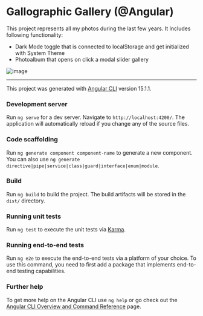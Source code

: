 # Gallographic Gallery (@Angular)

This project represents all my photos during the last few years.
It Includes following functionality:

- Dark Mode toggle that is connected to localStorage and get initialized with System Theme
- Photoalbum that opens on click a modal slider gallery


![image](https://user-images.githubusercontent.com/62961421/223986245-01016b9c-3b1e-4a0a-a4ca-4408f62ae11d.png)

---

This project was generated with [Angular CLI](https://github.com/angular/angular-cli) version 15.1.1.

### Development server

Run `ng serve` for a dev server. Navigate to `http://localhost:4200/`. The application will automatically reload if you change any of the source files.

### Code scaffolding

Run `ng generate component component-name` to generate a new component. You can also use `ng generate directive|pipe|service|class|guard|interface|enum|module`.

### Build

Run `ng build` to build the project. The build artifacts will be stored in the `dist/` directory.

### Running unit tests

Run `ng test` to execute the unit tests via [Karma](https://karma-runner.github.io).

### Running end-to-end tests

Run `ng e2e` to execute the end-to-end tests via a platform of your choice. To use this command, you need to first add a package that implements end-to-end testing capabilities.

### Further help

To get more help on the Angular CLI use `ng help` or go check out the [Angular CLI Overview and Command Reference](https://angular.io/cli) page.
